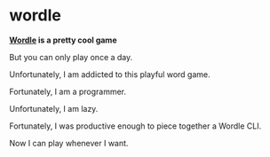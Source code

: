 # wordle

**[Wordle](https://www.powerlanguage.co.uk/wordle/) is a pretty cool game**

But you can only play once a day.

Unfortunately, I am addicted to this playful word game.

Fortunately, I am a programmer.

Unfortunately, I am lazy.

Fortunately, I was productive enough to piece together a Wordle CLI.

Now I can play whenever I want.
